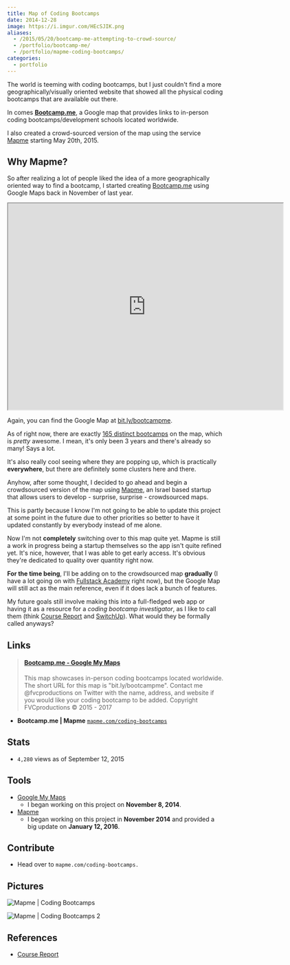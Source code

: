 ```yaml
---
title: Map of Coding Bootcamps
date: 2014-12-28
image: https://i.imgur.com/HEcSJIK.png
aliases:
  - /2015/05/20/bootcamp-me-attempting-to-crowd-source/
  - /portfolio/bootcamp-me/
  - /portfolio/mapme-coding-bootcamps/
categories:
  - portfolio
---
```


The world is teeming with coding bootcamps, but I just couldn't find a more geographically/visually oriented website that showed all the physical coding bootcamps that are available out there.

In comes [**Bootcamp.me**](https://bit.ly/bootcampme 'Bootcamp.me'), a Google map that provides links to in-person coding bootcamps/development schools located worldwide.

I also created a crowd-sourced version of the map using the service [Mapme](https://mapme.com/ 'Mapme') starting May 20th, 2015.

## Why Mapme?

So after realizing a lot of people liked the idea of a more geographically oriented way to find a bootcamp, I started creating [Bootcamp.me](https://bit.ly/bootcampme 'Bootcamp.me') using Google Maps back in November of last year.

<iframe src="https://www.google.com/maps/d/embed?mid=123K1t2NXzk0e4BjF9_etA8LCk1o" width="640" height="480"></iframe>

Again, you can find the Google Map at [bit.ly/bootcampme](https://bit.ly/bootcampme 'Bootcamp.me').

As of right now, there are exactly [165 distinct bootcamps](https://bit.ly/bootcamps-to-add 'Bootcamp Directory') on the map, which is _pretty_ awesome. I mean, it's only been 3 years and there's already so many! Says a lot.

It's also really cool seeing where they are popping up, which is practically **everywhere**, but there are definitely some clusters here and there.

Anyhow, after some thought, I decided to go ahead and begin a crowdsourced version of the map using [Mapme](https://mapme.com 'Map.me'), an Israel based startup that allows users to develop - surprise, surprise - crowdsourced maps.

This is partly because I know I'm not going to be able to update this project at some point in the future due to other priorities so better to have it updated constantly by everybody instead of me alone.

Now I'm not **completely** switching over to this map quite yet. Mapme is still a work in progress being a startup themselves so the app isn't quite refined yet. It's nice, however, that I was able to get early access. It's obvious they're dedicated to quality over quantity right now.

**For the time being**, I'll be adding on to the crowdsourced map **gradually** (I have a lot going on with [Fullstack Academy](https://fullstackacademy.com 'Fullstack Academy') right now), but the Google Map will still act as the main reference, even if it does lack a bunch of features.

My future goals still involve making this into a full-fledged web app or having it as a resource for a _coding bootcamp investigator_, as I like to call them (think [Course Report](https://www.coursereport.com/ 'Course Report') and [SwitchUp](https://switchup.org 'SwitchUp')). What would they be formally called anyways?

## Links

<blockquote class="embedly-card"><h4><a href="http://bit.ly/bootcampme">Bootcamp.me - Google My Maps</a></h4><p>This map showcases in-person coding bootcamps located worldwide. The short URL for this map is "bit.ly/bootcampme". Contact me @fvcproductions on Twitter with the name, address, and website if you would like your coding bootcamp to be added. Copyright FVCproductions © 2015 - 2017</p></blockquote>
<script async src="//cdn.embedly.com/widgets/platform.js" charset="UTF-8"></script>

- **Bootcamp.me | Mapme** [`mapme.com/coding-bootcamps`](https://mapme.com/coding-bootcamps 'Bootcamp.me - Mapme')

## Stats

- `4,280` views as of September 12, 2015

## Tools

- [Google My Maps](https://www.google.com/maps/d/splash?app=mp 'Google MyMaps')
  - I began working on this project on **November 8, 2014**.
- [Mapme](https://mapme.com/ 'Mapme')
  - I began working on this project in **November 2014** and provided a big update on **January 12, 2016**.

## Contribute

- Head over to `mapme.com/coding-bootcamps.`

## Pictures

![Mapme | Coding Bootcamps](https://i.imgur.com/SR7yuSg.png)

![Mapme | Coding Bootcamps 2](https://lh3.googleusercontent.com/NMAvc9I8ja7BgQUQDrAU5zi0HbrUFD43A2twxJB7HQ4JLPrO65YE68Rn3K_GYFCLQWKi6Up5p2W2X6FEIASHcQruIjNg3HufKL8wklB5kyQpXMtb3GkHajK1lvmAnr6xr9rkBa1qDjnWt8IIg2t7reSN2AflXqmnpXgxGi8hDzCaYZGv34nr_ygfbksrYgdwqPoJsGo8uq2b1bvgwRwuNLENBmqSH8oKjTQW38Q9rtHGlQmilUZ_0VCNukSlcCf0VCG9ngcIQPfKFBoLjTrlgsJvtDRk1tstCbMX-D_HpZW9V1sVkeSnYkMOoZRO-xiU_UGI-wlTiTsh_PyTEFh0W2c3JoJF_d5wCqpmX6W7iLmhKMgB1qnLGt3394_mGY0wv6W7-TBSVSaLftl49v-WBDFcmMrGfwQOufvdfO9mTu0781hI4any_u7WXdr3X7uvsIREkttaX2Usjy_ijL8bU93qQ1kwG9jxMSlXk1yk3XI67CiIB8j6-fR5I0APeXiycXhvHq4FaFRA2RoewhHo_ylzGd8awAcXkNaLip-lDSYX7nF6on0IMBDbOoWjIkn1ui9XbmE-e07vMmjav7y9AH-e2lT7d7Hm63FC4LYBOe4eqosiGedGKSnBnCrEP2_u=w1440-h805-no)

## References

- [Course Report](https://coursereport.com 'Course Report')
